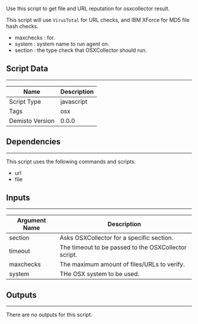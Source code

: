Use this script to get file and URL reputation for osxcollector result.

This script will use `VirusTotal` for URL checks, and IBM XForce for MD5 file hash checks.
 * maxchecks : for.
 * system  : system name to run agent on.
 * section : the type check that OSXCollector should run.

## Script Data
---

| **Name** | **Description** |
| --- | --- |
| Script Type | javascript |
| Tags | osx |
| Demisto Version | 0.0.0 |

## Dependencies
---
This script uses the following commands and scripts.
* url
* file

## Inputs
---

| **Argument Name** | **Description** |
| --- | --- |
| section | Asks OSXCollector for a specific section. |
| timeout | The timeout to be passed to the OSXCollector script. |
| maxchecks | The maximum amount of files/URLs to verify. |
| system | THe OSX system to be used. |

## Outputs
---
There are no outputs for this script.
